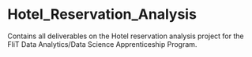 # Hotel_Reservation_Analysis
Contains all deliverables on the Hotel reservation analysis project for the FliT Data Analytics/Data Science Apprenticeship Program.
